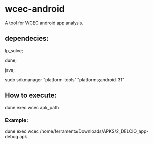 # wcec-android

A tool for WCEC android app analysis.

## dependecies:


lp_solve;

dune;

java;

sudo sdkmanager "platform-tools" "platforms;android-31"


## How to execute:

dune exec wcec apk_path

### Example:
dune exec wcec /home/ferramenta/Downloads/APKS/2_DELCIO_app-debug.apk
